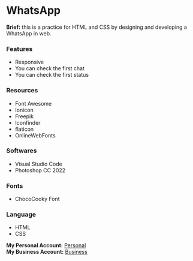 # WhatsApp
<b>Brief:</b> this is a practice for HTML and CSS by designing and developing a WhatsApp in web.

### Features
* Responsive
* You can check the first chat
* You can check the first status

### Resources
* Font Awesome
* Ionicon
* Freepik
* Iconfinder
* flaticon
* OnlineWebFonts

### Softwares
* Visual Studio Code
* Photoshop CC 2022

### Fonts
* ChocoCooky Font

### Language
* HTML
* CSS

<b>My Personal Account:</b> <a href="https://www.facebook.com/Al.Abdelaal7" target="_blank">Personal</a> <br>
<b>My Business Account:</b> <a href="https://www.facebook.com/mabdelaal7/" target="_blank">Business</a>
